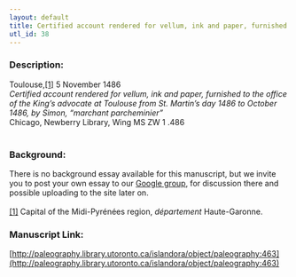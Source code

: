 ```yaml
---
layout: default
title: Certified account rendered for vellum, ink and paper, furnished to the office of the King’s advocate at Toulouse from St. Martin’s day 1485 to October 1486, by Simon, ""marchant parcheminier""
utl_id: 38
---
```


### Description:

Toulouse,<a id="_ftnref1">[[1]](#_ftn1)</a> 5 November 1486<br>
_Certified account rendered for vellum, ink and paper, furnished to the office of the King’s advocate at Toulouse from St. Martin’s day 1486 to October 1486, by Simon, “marchant parcheminier”_<br>
Chicago, Newberry Library, Wing MS ZW 1 .486<br>
 <br>


### Background:

There is no background essay available for this manuscript, but we invite you to post your own essay to our [Google group](https://paleography.library.utoronto.ca/content/group-work), for discussion there and possible uploading to the site later on.<br><br>
<a id="_ftn1">[[1]](#_ftnref1)</a> Capital of the Midi-Pyrénées region, _département_ Haute-Garonne. <br>


### Manuscript Link:

[http://paleography.library.utoronto.ca/islandora/object/paleography:463](http://paleography.library.utoronto.ca/islandora/object/paleography:463)